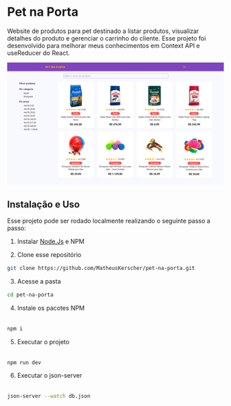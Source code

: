 # Pet na Porta
Website de produtos para pet destinado a listar produtos, visualizar detalhes do produto e gerenciar o carrinho do cliente. Esse projeto foi desenvolvido para melhorar meus conhecimentos em Context API e useReducer do React.

![Thumbnail-Cart](/thumbnail-1.png)

## Instalação e Uso

Esse projeto pode ser rodado localmente realizando o seguinte passo a passo:

1. Instalar [Node.Js](https://nodejs.org/en) e NPM


2. Clone esse repositório

```sh
git clone https://github.com/MatheusKerscher/pet-na-porta.git

```

3. Acesse a pasta

```sh
cd pet-na-porta

```

4. Instale os pacotes NPM

```sh

npm i

```

5. Executar o projeto

```sh

npm run dev

```

6. Executar o json-server

```sh

json-server --watch db.json

```
